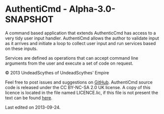 # AuthentiCmd - Alpha-3.0-SNAPSHOT #

A command based application that extends AuthenticCmd has access to a very tidy
user input handler. AuthentiCmd allows the author to validate input as it
arrives and initiate a loop to collect user input and run services based on
these inputs.

Services are defined as operations that can accept command line arguments from
the user and execute a set of code on request.

&copy; 2013 UndeadScythes of UndeadScythes' Empire

Feel free to post issues and suggestions on [GitHub](https://github.com/UndeadScythes/AuthentiCmd).
AuthentiCmd source code is released under the CC BY-NC-SA 2.0 UK license.
A copy of this licence is located in the file named LICENCE.lic, if this file is
not present the text can be found [here](http://creativecommons.org/licenses/by-nc-sa/2.0/uk/legalcode).

Last edited on 2013-09-24.

